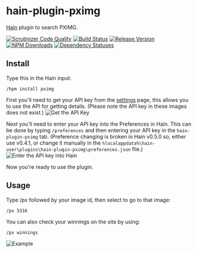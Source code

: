 # hain-plugin-pximg
[Hain](https://github.com/appetizermonster/hain) plugin to search PXIMG.  

[![Scrutinizer Code Quality](https://scrutinizer-ci.com/g/PXgamer/hain-plugin-pximg/badges/quality-score.png?b=master)](https://scrutinizer-ci.com/g/PXgamer/hain-plugin-pximg/?branch=master) 
[![Build Status](https://scrutinizer-ci.com/g/PXgamer/hain-plugin-pximg/badges/build.png?b=master)](https://scrutinizer-ci.com/g/PXgamer/hain-plugin-pximg/build-status/master) 
[![Release Version](https://img.shields.io/github/release/pxgamer/hain-plugin-pximg.svg?maxAge=2592000)](https://github.com/PXgamer/hain-plugin-pximg/releases) 
[![NPM Downloads](https://img.shields.io/npm/dt/hain-plugin-pximg.svg?maxAge=2592000)](https://www.npmjs.com/package/hain-plugin-pximg) 
[![Dependency Statuses](https://img.shields.io/librariesio/github/pxgamer/hain-plugin-pximg.svg?maxAge=2592000)](https://libraries.io/npm/hain-plugin-pximg) 

## Install

Type this in the Hain input:
```
/hpm install pximg
```

First you'll need to get your API key from the [settings](https://pximg.xyz/settings/) page, this allows you to use the API for getting details. (Please note the API key in these images does not exist.)
![Get the API Key](https://cdn.pximg.xyz/02a1dc05946faac9193935b415f0f294.png)

Next you'll need to enter your API key into the Preferences in Hain. This can be done by typing `/preferences` and then entering your API key in the `hain-plugin-pximg` tab. (Preference changing is broken in Hain v0.5.0 so, either use v0.4.1, or change it manually in the `%localappdata%\hain-user\plugins\hain-plugin-pximg\preferences.json` file.)
![Enter the API key into Hain](https://cdn.pximg.xyz/32cd07597f0ff7a99b176be9d0177179.png)

Now you're ready to use the plugin.

## Usage

Type /px followed by your image id, then select to go to that image:
```
/px 5316
```

You can also check your winnings on the site by using:
```
/px winnings
```

![Example](https://cdn.pximg.xyz/382bec1b2d1c8ea01ce7e442a530f57e.gif)
